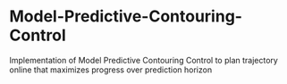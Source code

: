 # Model-Predictive-Contouring-Control

Implementation of Model Predictive Contouring Control to plan trajectory online that maximizes progress over prediction horizon
